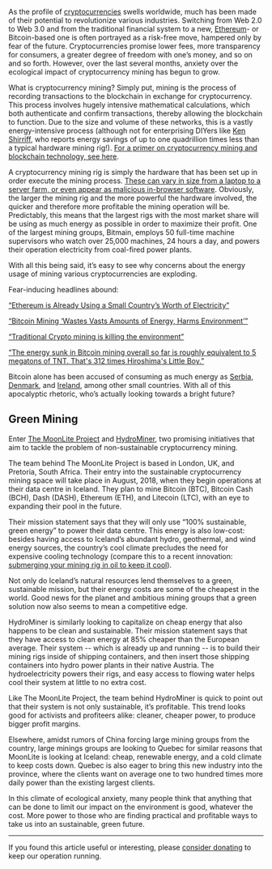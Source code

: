 As the profile of [cryptocurrencies][crypto] swells worldwide, much has been made of their potential to revolutionize various industries. Switching from Web 2.0 to Web 3.0 and from the traditional financial system to a new, [Ethereum][ethereum]- or Bitcoin-based one is often portrayed as a risk-free move, hampered only by fear of the future. Cryptocurrencies promise lower fees, more transparency for consumers, a greater degree of freedom with one’s money, and so on and so forth. However, over the last several months, anxiety over the ecological impact of cryptocurrency mining has begun to grow.

What is cryptocurrency mining? Simply put, mining is the process of recording transactions to the blockchain in exchange for cryptocurrency. This process involves hugely intensive mathematical calculations, which both authenticate and confirm transactions, thereby allowing the blockchain to function. Due to the size and volume of these networks, this is a vastly energy-intensive process (although not for enterprising DIYers like [Ken Shirriff][shirriff], who reports energy savings of up to one quadrillion times less than a typical hardware mining rig!). [For a primer on cryptocurrency mining and blockchain technology, see here][mining].

A cryptocurrency mining rig is simply the hardware that has been set up in order execute the mining process. [These can vary in size from a laptop to a server farm, or even appear as malicious in-browser software][software]. Obviously, the larger the mining rig and the more powerful the hardware involved, the quicker and therefore more profitable the mining operation will be. Predictably, this means that the largest rigs with the most market share will be using as much energy as possible in order to maximize their profit. One of the largest mining groups, Bitmain, employs 50 full-time machine supervisors who watch over 25,000 machines, 24 hours a day, and powers their operation electricity from coal-fired power plants. 

With all this being said, it’s easy to see why concerns about the energy usage of mining various cryptocurrencies are exploding.

Fear-inducing headlines abound:

[“Ethereum is Already Using a Small Country’s Worth of Electricity”][small] 

[“Bitcoin Mining ‘Wastes Vasts Amounts of Energy, Harms Environment’”][waste]
		
[“Traditional Crypto mining is killing the environment”][traditional] 
	
[“The energy sunk in Bitcoin mining overall so far is roughly equivalent to 5 megatons of TNT. That's 312 times Hiroshima's Little Boy.”][boy] 

Bitcoin alone has been accused of consuming as much energy as [Serbia][serbia], [Denmark][denmark], and [Ireland][ireland], among other small countries. With all of this apocalyptic rhetoric, who’s actually looking towards a bright future?

## Green Mining

Enter [The MoonLite Project][moonlite] and [HydroMiner][hydrominer], two promising initiatives that aim to tackle the problem of non-sustainable cryptocurrency mining.

The team behind The MoonLite Project is based in London, UK, and Pretoria, South Africa. Their entry into the sustainable cryptocurrency mining space will take place in August, 2018, when they begin operations at their data centre in Iceland. They plan to mine Bitcoin (BTC), Bitcoin Cash (BCH), Dash (DASH), Ethereum (ETH), and Litecoin (LTC), with an eye to expanding their pool in the future.

Their mission statement says that they will only use “100% sustainable, green energy” to power their data centre. This energy is also low-cost: besides having access to Iceland’s abundant hydro, geothermal, and wind energy sources, the country’s cool climate precludes the need for expensive cooling technology (compare this to a recent innovation: [submerging your mining rig in oil to keep it cool][oil]). 

 Not only do Iceland’s natural resources lend themselves to a green, sustainable mission, but their energy costs are some of the cheapest in the world. Good news for the planet and ambitious mining groups that a green solution now also seems to mean a competitive edge.

HydroMiner is similarly looking to capitalize on cheap energy that also happens to be clean and sustainable. Their mission statement says that they have access to clean energy at 85% cheaper than the European average. Their system -- which is already up and running -- is to build their mining rigs inside of shipping containers, and then insert those shipping containers into hydro power plants in their native Austria. The hydroelectricity powers their rigs, and easy access to flowing water helps cool their system at little to no extra cost.

Like The MoonLite Project, the team behind HydroMiner is quick to point out that their system is not only sustainable, it’s profitable. This trend looks good for activists and profiteers alike: cleaner, cheaper power, to produce bigger profit margins. 

Elsewhere, amidst rumors of China forcing large mining groups from the country, large minings groups are looking to Quebec for similar reasons that MoonLite is looking at Iceland: cheap, renewable energy, and a cold climate to keep costs down. Quebec is also eager to bring this new industry into the province, where the clients want on average one to two hundred times more daily power than the existing largest clients. 

In this climate of ecological anxiety, many people think that anything that can be done to limit our impact on the environment is good, whatever the cost. More power to those who are finding practical and profitable ways to take us into an sustainable, green future.

---

If you found this article useful or interesting, please [consider donating][donate] to keep our operation running.

[donate]: https://bitfalls.com/donate

[crypto]:https://bitfalls.com/2017/08/20/cryptocurrency/
[ethereum]: https://bitfalls.com/2017/09/19/what-ethereum-compare-to-bitcoin/
[shirriff]: http://www.righto.com/2014/09/mining-bitcoin-with-pencil-and-paper.html
[mining]: https://bitfalls.com/2017/08/20/blockchain-explained-blockchain-works/
[software]: https://www.symantec.com/blogs/threat-intelligence/browser-mining-cryptocurrency
[small]: https://motherboard.vice.com/en_us/article/d3zn9a/ethereum-mining-transaction-electricity-consumption-bitcoin 
[waste]: https://cointelegraph.com/news/bitcoin-mining-wastes-vast-amounts-of-energy-harms-environment 
[traditional]: https://medium.com/@envion/traditional-crypto-mining-is-killing-the-environment-55e53351162b 
[boy]: https://twitter.com/khannib/status/960269442830733312 
[serbia]: https://www.inverse.com/article/39138-bitcoin-energy-consumption
[denmark]: https://arstechnica.com/tech-policy/2017/12/bitcoins-insane-energy-consumption-explained/
[ireland]: https://www.greentechmedia.com/articles/read/bitcoin-uses-more-energy-than-ireland#gs.gBHaIIM
[moonlite]: https://www.moonlite.io/
[hydrominer]: http://www.hydrominer.org/ 
[oil]: https://www.digitaltrends.com/cool-tech/bitcoin-rig-submerged-in-oil/
